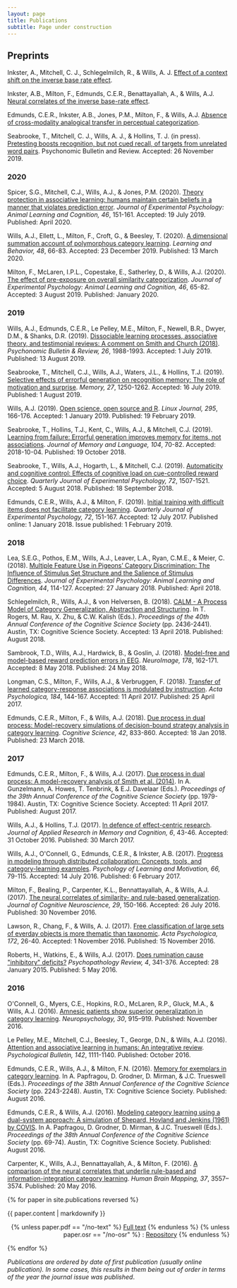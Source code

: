 ```yaml
---
layout: page
title: Publications
subtitle: Page under construction
---
```



## Preprints

Inkster, A., Mitchell, C. J., Schlegelmilch, R., & Wills, A. J. [Effect of a context shift on the inverse base rate effect](pu075.md).

Inkster, A.B., Milton, F., Edmunds, C.E.R., Benattayallah, A., & Wills, A.J. [Neural correlates of the inverse base-rate effect](pu073.md).

Edmunds, C.E.R., Inkster, A.B., Jones, P.M., Milton, F., & Wills, A.J. [Absence of cross-modality analogical transfer in perceptual categorization](pu008.md).




Seabrooke, T., Mitchell, C. J., Wills, A. J., & Hollins, T. J. (in press). [Pretesting boosts recognition, but not cued recall, of targets from unrelated word pairs](pu060.md). Psychonomic Bulletin and Review. Accepted: 26 November 2019.

### 2020

Spicer, S.G., Mitchell, C.J., Wills, A.J., & Jones, P.M. (2020). [Theory protection in associative learning: humans maintain certain beliefs in a manner that violates prediction error](pu048.md). _Journal of Experimental Psychology: Animal Learning and Cognition, 46_, 151-161. Accepted: 19 July 2019. Published: April 2020.

Wills, A.J., Ellett, L., Milton, F., Croft, G., & Beesley, T. (2020). [A dimensional summation account of polymorphous category learning](pu077.md). _Learning and Behavior, 48_, 66-83. Accepted: 23 December 2019. Published: 13 March 2020.

Milton, F., McLaren, I.P.L., Copestake, E., Satherley, D., & Wills, A.J. (2020). [The effect of pre-exposure on overall similarity categorization](pu003.md). _Journal of Experimental Psychology: Animal Learning and Cognition, 46_, 65-82. Accepted: 3 August 2019. Published: January 2020.

### 2019

Wills, A.J., Edmunds, C.E.R., Le Pelley, M.E., Milton, F., Newell, B.R., Dwyer, D.M., & Shanks, D.R. (2019). [Dissociable learning processes, associative theory, and testimonial reviews: A comment on Smith and Church (2018)](pu066.md). _Psychonomic Bulletin & Review, 26_, 1988-1993. Accepted: 1 July 2019. Published: 13 August 2019.

Seabrooke, T., Mitchell, C.J., Wills, A.J., Waters, J.L., & Hollins, T.J. (2019). [Selective effects of errorful generation on recognition memory: The role of motivation and surprise](pu057.md). _Memory, 27_, 1250-1262. Accepted: 16 July 2019. Published: 1 August 2019.

Wills, A.J. (2019). [Open science, open source and R](pu061.md). _Linux Journal, 295_, 166-176. Accepted: 1 January 2019. Published: 19 February 2019.

Seabrooke, T., Hollins, T.J., Kent, C., Wills, A.J., & Mitchell, C.J. (2019). [Learning from failure: Errorful generation improves memory for items, not associations](pu038.md). _Journal of Memory and Language, 104_, 70-82. Accepted: 2018-10-04. Published: 19 October 2018.

Seabrooke, T., Wills, A.J., Hogarth, L., & Mitchell, C.J. (2019). [Automaticity and cognitive control: Effects of cognitive load on cue-controlled reward choice](pu032.md). _Quarterly Journal of Experimental Psychology, 72_, 1507-1521. Accepted: 5 August 2018. Published: 18 September 2018.

Edmunds, C.E.R., Wills, A.J., & Milton, F. (2019). [Initial training with difficult items does not facilitate category learning](pu010.md). _Quarterly Journal of Experimental Psychology, 72_, 151-167. Accepted: 12 July 2017. Published online: 1 January 2018. Issue published: 1 February 2019. 

### 2018

Lea, S.E.G., Pothos, E.M., Wills, A.J., Leaver, L.A., Ryan, C.M.E., & Meier, C. (2018). [Multiple Feature Use in Pigeons’ Category Discrimination: The Influence of Stimulus Set Structure and the Salience of Stimulus Differences](pu035.md). _Journal of Experimental Psychology: Animal Learning and Cognition, 44_, 114-127. Accepted: 27 January 2018. Published: April 2018.

Schlegelmilch, R., Wills, A.J., & von Helversen, B. (2018). [CALM - A Process Model of Category Generalization, Abstraction and Structuring](pu043.md). In T. Rogers, M. Rau, X. Zhu, & C.W. Kalish (Eds.). _Proceedings of the 40th Annual Conference of the Cognitive Science Society_ (pp. 2436-2441). Austin, TX: Cognitive Science Society. Accepted: 13 April 2018. Published: August 2018.

Sambrook, T.D., Wills, A.J., Hardwick, B., & Goslin, J. (2018). [Model-free and model-based reward prediction errors in EEG](pu034.md). _NeuroImage, 178_, 162-171. Accepted: 8 May 2018. Published: 24 May 2018.

Longman, C.S., Milton, F., Wills, A.J., & Verbruggen, F. (2018). [Transfer of learned category-response associations is modulated by instruction](pu005.md). _Acta Psychologica, 184_, 144-167. Accepted: 11 April 2017. Published: 25 April 2017.

Edmunds, C.E.R., Milton, F., & Wills, A.J. (2018). [Due process in dual process: Model-recovery simulations of decision-bound strategy analysis in category learning](pu012.md). _Cognitive Science, 42_, 833-860. Accepted: 18 Jan 2018. Published: 23 March 2018.


### 2017

Edmunds, C.E.R., Milton, F., & Wills, A.J. (2017). [Due process in dual process: A model-recovery analysis of Smith et al. (2014)](pu014.md). In A. Gunzelmann, A. Howes, T. Tenbrink, & E.J. Davelaar (Eds.). _Proceedings of the 39th Annual Conference of the Cognitive Science Society_ (pp. 1979-1984). Austin, TX: Cognitive Science Society. Accepted: 11 April 2017. Published: August 2017.

Wills, A.J., & Hollins, T.J. (2017). [In defence of effect-centric research](pu011.md). _Journal of Applied Research in Memory and Cognition, 6_, 43-46. Accepted: 31 October 2016. Published: 30 March 2017.

Wills, A.J., O'Connell, G., Edmunds, C.E.R., & Inkster, A.B. (2017). [Progress in modeling through distributed collaboration: Concepts, tools, and category-learning examples](pu002.md). _Psychology of Learning and Motivation, 66,_ 79-115. Accepted: 14 July 2016. Published: 6 February 2017.

Milton, F., Bealing, P., Carpenter, K.L., Bennattayallah, A., & Wills, A.J. (2017). [The neural correlates of similarity- and rule-based generalization](pu172.md). _Journal of Cognitive Neuroscience, 29_, 150-166. Accepted: 26 July 2016. Published: 30 November 2016.

Lawson, R., Chang, F., & Wills, A. J. (2017). [Free classification of large sets of everday objects is more thematic than taxonomic](pu171.md). _Acta Psychologica, 172_, 26-40. Accepted: 1 November 2016. Published: 15 November 2016.

Roberts, H., Watkins, E., & Wills, A.J. (2017). [Does rumination cause "inhibitory" deficits?](pu165.md) _Psychopathology Review, 4_, 341-376. Accepted: 28 January 2015. Published: 5 May 2016.

### 2016

O'Connell, G., Myers, C.E., Hopkins, R.O., McLaren, R.P., Gluck, M.A., & Wills, A.J. (2016). [Amnesic patients show superior generalization in category learning](pu170.md). _Neuropsychology, 30_, 915–919. Published: November 2016.

Le Pelley, M.E., Mitchell, C.J., Beesley, T., George, D.N., & Wills, A.J. (2016). [Attention and associative learning in humans: An integrative review](pu169.md). _Psychological Bulletin, 142_, 1111-1140. Published: October 2016.

Edmunds, C.E.R., Wills, A.J., & Milton, F.N. (2016). [Memory for exemplars in category learning](pu168.md). In A. Papfragou, D. Grodner, D. Mirman, & J.C. Trueswell (Eds.). _Proceedings of the 38th Annual Conference of the Cognitive Science Society_ (pp. 2243-2248). Austin, TX: Cognitive Science Society. Published: August 2016.

Edmunds, C.E.R., & Wills, A.J. (2016). [Modeling category learning using a dual-system approach: A simulation of Shepard, Hovland and Jenkins (1961) by COVIS](pu167.md). In A. Papfragou, D. Grodner, D. Mirman, & J.C. Trueswell (Eds.). _Proceedings of the 38th Annual Conference of the Cognitive Science Society_ (pp. 69-74). Austin, TX: Cognitive Science Society. Published: August 2016.

Carpenter, K., Wills, A.J., Bennattayallah, A., & Milton, F. (2016). [A comparison of the neural correlates that underlie rule-based and information-integration category learning](pu166.md). _Human Brain Mapping, 37_, 3557–3574. Published: 20 May 2016.

{% for paper in site.publications reversed %}
  <p>{{ paper.content | markdownify }}
  <div align="right">
  {% unless paper.pdf == "/no-text" %}
  <a href="{{ paper.pdf }}">Full text</a>
  {% endunless %}
  {% unless paper.osr == "/no-osr" %}
   : <a href="{{ paper.osr }}">Repository</a>
  {% endunless %}
  </div>
  </p>
{% endfor %}
 

_Publications are ordered by date of first publication (usually online publication). In some cases, this results in them being out of order in terms of the year the journal issue was published_.
